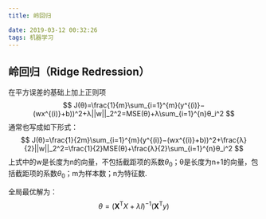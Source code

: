 ```yaml
---
title: 岭回归

date: 2019-03-12 00:32:26
tags: 机器学习
---
```



## 岭回归（Ridge Redression）

在平方误差的基础上加上正则项
$$
J(θ)=\frac{1}{m}\sum_{i=1}^{m}(y^{(i)}−(wx^{(i)}+b))^2+λ||w||_2^2=MSE(θ)+λ\sum_{i=1}^{n}θ_i^2
$$
通常也写成如下形式：
$$
J(θ)=\frac{1}{2m}\sum_{i=1}^{m}(y^{(i)}−(wx^{(i)}+b))^2+\frac{λ}{2}||w||_2^2=\frac{1}{2}MSE(θ)+\frac{λ}{2}\sum_{i=1}^{n}θ_i^2
$$
上式中的w是长度为n的向量，不包括截距项的系数$θ_0$；θ是长度为n+1的向量，包括截距项的系数$θ_0$；m为样本数；n为特征数.

全局最优解为：
$$
θ=(\mathbf{X}^\mathrm{T}X+λI)^{−1}(\mathbf{X}^\mathrm{T}y)
$$






